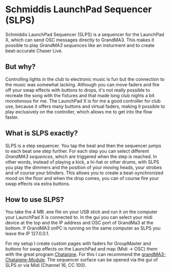 # Schmiddis LaunchPad Sequencer (SLPS)

Schmiddis LaunchPad Sequencer (SLPS) is a sequencer for the LaunchPad X, which can send OSC messages directly to GrandMA3. This makes it possible to play *GrandMA3 sequences* like an insturment and to create beat-accurate Chaser Live.

## But why?

Controlling lights in the club to electronic music is fun but the connection to the music was somewhat lacking. Although you can move faders and fire off your swap effects with buttons to drops, it's not really possible to recreate the song with the fixtures and that made long club nights a bit monotonous for me.
The LaunchPad X is for me a good controller for club use, because it offers many buttons and virtual faders, making it possible to play exclusively on the controller, which allows me to get into the flow faster.

## What is SLPS exactly?

SLPS is a step sequencer. You tap the beat and then the sequencer jumps to each beat one step further. For each step you can select different *GrandMA3 sequences*, which are triggered when the step is reached. In other words, instead of playing a kick, a hi-hat or other drums, with SLPS you play the dimmers and the position of your moving heads, your strobes and of course your blinders. This allows you to create a beat-synchronized mood on the floor and when the drop comes, you can of course fire your swap effects via extra buttons. 

## How to use SLPS? 

You take the 4 MB .exe file on your USB stick and run it on the computer your LaunchPad X is connected to. In the gui you can select your midi device at the top and the IP address and OSC port of GrandMa3 at the bottom. If GrandMA3 onPC is running on the same computer as SLPS you leave the IP 127.0.0.1.

For my setup I create custom pages with faders for GroupMaster and buttons for swap effects on the LaunchPad and map (Midi -> OSC) them with the great program [Chataigne](https://github.com/benkuper/Chataigne). For this I can recommend the [grandMA3-Chataigne-Module](https://github.com/yastefan/grandMA3-Chataigne-Module). The sequencer surface can be opened via the gui of SLPS or via Midi (Channel 16, CC 100).